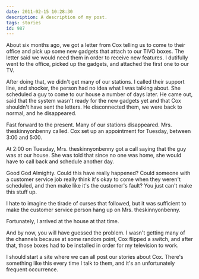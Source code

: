 ```yaml
---
date: 2011-02-15 10:28:30
description: A description of my post.
tags: stories
id: 987
---
```

About six months ago, we got a letter from Cox telling us to come to their office and pick up some new gadgets that attach to our TIVO boxes.  The letter said we would need them in order to receive new features.  I dutifully went to the office, picked up the gadgets, and attached the first one to our TV.

After doing that, we didn't get many of our stations.  I called their support line, and shocker, the person had no idea what I was talking about.  She scheduled a guy to come to our house a number of days later.  He came out, said that the system wasn't ready for the new gadgets yet and that Cox shouldn't have sent the letters.  He disconnected them, we were back to normal, and he disappeared.
<!--more-->
Fast forward to the present.  Many of our stations disappeared.  Mrs. theskinnyonbenny called.  Cox set up an appointment for Tuesday, between 3:00 and 5:00.

At 2:00 on Tuesday, Mrs. theskinnyonbenny got a call saying that the guy was at our house.  She was told that since no one was home, she would have to call back and schedule another day.  

Good God Almighty.  Could this have really happened?  Could someone with a customer service job really think it's okay to come when they weren't scheduled, and then make like it's the customer's fault?  You just can't make this stuff up.

I hate to imagine the tirade of curses that followed, but it was sufficient to make the customer service person hang up on Mrs. theskinnyonbenny.

Fortunately, I arrived at the house at that time.

And by now, you will have guessed the problem.  I wasn't getting many of the channels because at some random point, Cox flipped a switch, and after that, those boxes had to be installed in order for my television to work.

I should start a site where we can all post our stories about Cox.  There's something like this every time I talk to them, and it's an unfortunately frequent occurrence.